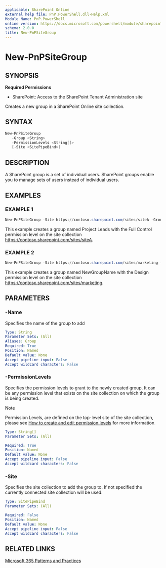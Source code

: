 ```yaml
---
applicable: SharePoint Online
external help file: PnP.PowerShell.dll-Help.xml
Module Name: PnP.PowerShell
online version: https://docs.microsoft.com/powershell/module/sharepoint-pnp/new-pnpsitegroup
schema: 2.0.0
title: New-PnPSiteGroup
---
```


# New-PnPSiteGroup

## SYNOPSIS

**Required Permissions**

* SharePoint: Access to the SharePoint Tenant Administration site

Creates a new group in a SharePoint Online site collection.

## SYNTAX

```powershell
New-PnPSiteGroup
   -Group <String>
   -PermissionLevels <String[]>
   [-Site <SitePipeBind>]
```

## DESCRIPTION
A SharePoint group is a set of individual users. SharePoint groups enable you to manage sets of users instead of individual users.

## EXAMPLES

### EXAMPLE 1
```powershell
New-PnPSiteGroup -Site https://contoso.sharepoint.com/sites/siteA -Group "Project Leads" -PermissionLevels "Full Control"
```

This example creates a group named Project Leads with the Full Control permission level on the site collection https://contoso.sharepoint.com/sites/siteA.

### EXAMPLE 2
```powershell
New-PnPSiteGroup -Site https://contoso.sharepoint.com/sites/marketing -Group "NewGroupName" -PermissionLevels "Design"
```
This example creates a group named NewGroupName with the Design permission level on the site collection https://contoso.sharepoint.com/sites/marketing.

## PARAMETERS

### -Name
Specifies the name of the group to add

```yaml
Type: String
Parameter Sets: (All)
Aliases: Group
Required: True
Position: Named
Default value: None
Accept pipeline input: False
Accept wildcard characters: False
```

### -PermissionLevels
Specifies the permission levels to grant to the newly created group. It can be any permission level that exists on the site collection on which the group is being created.

> [!NOTE]
> Permission Levels, are defined on the top-level site of the site collection, please see [How to create and edit permission levels](https://docs.microsoft.com/en-us/sharepoint/how-to-create-and-edit-permission-levels) for more information.

```yaml
Type: String[]
Parameter Sets: (All)

Required: True
Position: Named
Default value: None
Accept pipeline input: False
Accept wildcard characters: False
```

### -Site
Specifies the site collection to add the group to. If not specified the currently connected site collection will be used.

```yaml
Type: SitePipeBind
Parameter Sets: (All)

Required: False
Position: Named
Default value: None
Accept pipeline input: False
Accept wildcard characters: False
```

## RELATED LINKS

[Microsoft 365 Patterns and Practices](https://aka.ms/m365pnp)